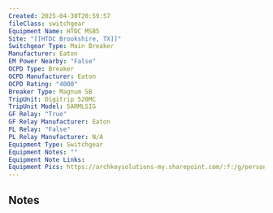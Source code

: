 ```yaml
---
Created: 2025-04-30T20:59:57
fileClass: switchgear
Equipment Name: HTDC MSB5
Site: "[[HTDC Brookshire, TX]]"
Switchgear Type: Main Breaker
Manufacturer: Eaton
EM Power Nearby: "False"
OCPD Type: Breaker
OCPD Manufacturer: Eaton
OCPD Rating: "4000"
Breaker Type: Magnum SB
TripUnit: Digitrip 520MC
TripUnit Model: 5ARMLSIG
GF Relay: "True"
GF Relay Manufacturer: Eaton
PL Relay: "False"
PL Relay Manufacturer: N/A
Equipment Type: Switchgear
Equipment Notes: ""
Equipment Note Links: 
Equipment Pics: https://archkeysolutions-my.sharepoint.com/:f:/g/personal/brennan_salibrici_prokey_com/EsMncc8cMi5Fka2xh61vWnIBDaUwbWuyxFyLltPS4nXeRA?e=mjBb3j
---
```

## Notes